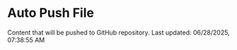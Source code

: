 # Auto Push File

Content that will be pushed to GitHub repository.
Last updated: 06/28/2025, 07:38:55 AM